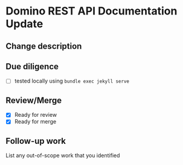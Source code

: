# Domino REST API Documentation Update

## Change description

## Due diligence

- [ ] tested locally using `bundle exec jekyll serve`

## Review/Merge

- [x] Ready for review
- [x] Ready for merge

## Follow-up work

List any out-of-scope work that you identified
